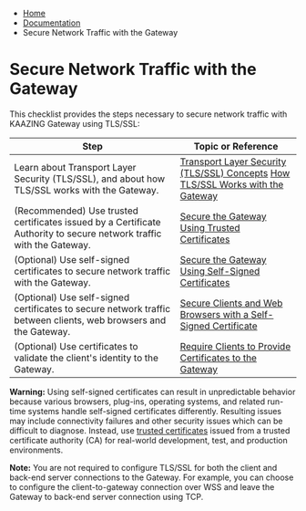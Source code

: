 -   [Home](../../index.md)
-   [Documentation](../index.md)
-   Secure Network Traffic with the Gateway

Secure Network Traffic with the Gateway
==========================================

This checklist provides the steps necessary to secure network traffic with KAAZING Gateway using TLS/SSL:

| Step                                                                                                                 | Topic or Reference                                                                                               |
|----------------------------------------------------------------------------------------------------------------------|------------------------------------------------------------------------------------------------------------------|
| Learn about Transport Layer Security (TLS/SSL), and about how TLS/SSL works with the Gateway.                        | [Transport Layer Security (TLS/SSL) Concepts](c_tls.md) [How TLS/SSL Works with the Gateway](u_tls_works.md) |
| (Recommended) Use trusted certificates issued by a Certificate Authority to secure network traffic with the Gateway. | [Secure the Gateway Using Trusted Certificates](p_tls_trusted.md)                                                |
| (Optional) Use self-signed certificates to secure network traffic with the Gateway.                                  | [Secure the Gateway Using Self-Signed Certificates](p_tls_selfsigned.md)                                         |
| (Optional) Use self-signed certificates to secure network traffic between clients, web browsers and the Gateway.     | [Secure Clients and Web Browsers with a Self-Signed Certificate](p_tls_clientapp.md)                             |
| (Optional) Use certificates to validate the client's identity to the Gateway.                                        | [Require Clients to Provide Certificates to the Gateway](p_tls_mutualauth.md)                                    |

**Warning:** Using self-signed certificates can result in unpredictable behavior because various browsers, plug-ins, operating systems, and related run-time systems handle self-signed certificates differently. Resulting issues may include connectivity failures and other security issues which can be difficult to diagnose. Instead, use [trusted certificates](p_tls_trusted.md) issued from a trusted certificate authority (CA) for real-world development, test, and production environments.

**Note:** You are not required to configure TLS/SSL for both the client and back-end server connections to the Gateway. For example, you can choose to configure the client-to-gateway connection over WSS and leave the Gateway to back-end server connection using TCP.
